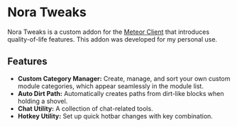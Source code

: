# Nora Tweaks

Nora Tweaks is a custom addon for the [Meteor Client](https://meteorclient.com/) that introduces quality-of-life features. This addon was developed for my personal use.

## Features

*   **Custom Category Manager:** Create, manage, and sort your own custom module categories, which appear seamlessly in the module list.
*   **Auto Dirt Path:** Automatically creates paths from dirt-like blocks when holding a shovel.
*   **Chat Utility:** A collection of chat-related tools.
*   **Hotkey Utility:** Set up quick hotbar changes with key combination.